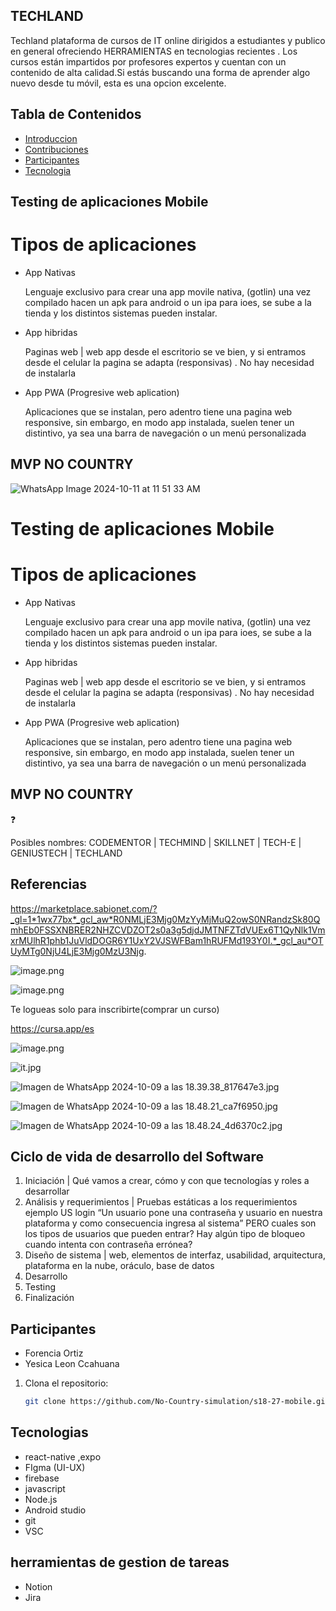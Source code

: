 ## TECHLAND


Techland plataforma de cursos de IT online dirigidos a estudiantes y publico en general ofreciendo  HERRAMIENTAS   en tecnologias recientes  . Los cursos están impartidos por profesores expertos y cuentan con un contenido de alta calidad.Si estás buscando una forma de aprender algo nuevo desde tu móvil, esta es una opcion excelente.

## Tabla de Contenidos


- [Introduccion](#Introduccion)
- [Contribuciones](#contribuciones)
- [Participantes](#Participantes)
- [Tecnologia](#Tecnologias)


## Testing de aplicaciones Mobile

# Tipos de aplicaciones

- App Nativas
    
    Lenguaje exclusivo para crear una app movile nativa, (gotlin) una vez compilado hacen un apk para android o un ipa para ioes, se sube a la tienda y los distintos sistemas pueden instalar. 
    
- App hibridas
    
    Paginas web | web app desde el escritorio se ve bien, y si entramos desde el celular la pagina se adapta (responsivas) . No hay necesidad de instalarla 
    
- App PWA (Progresive web aplication)
    
    Aplicaciones que se instalan, pero adentro tiene una pagina web responsive, sin embargo, en modo app instalada, suelen tener un distintivo, ya sea una barra de navegación o un menú personalizada

## MVP NO COUNTRY


![WhatsApp Image 2024-10-11 at 11 51 33 AM](https://github.com/user-attachments/assets/4d0f5074-970a-4298-9bed-d2ee2042d94b)



# Testing de aplicaciones Mobile

# Tipos de aplicaciones

- App Nativas
    
    Lenguaje exclusivo para crear una app movile nativa, (gotlin) una vez compilado hacen un apk para android o un ipa para ioes, se sube a la tienda y los distintos sistemas pueden instalar. 
    
- App hibridas
    
    Paginas web | web app desde el escritorio se ve bien, y si entramos desde el celular la pagina se adapta (responsivas) . No hay necesidad de instalarla 
    
- App PWA (Progresive web aplication)
    
    Aplicaciones que se instalan, pero adentro tiene una pagina web responsive, sin embargo, en modo app instalada, suelen tener un distintivo, ya sea una barra de navegación o un menú personalizada
    

## MVP NO COUNTRY

<aside>
❓

Posibles nombres: CODEMENTOR | TECHMIND | SKILLNET | TECH-E | GENIUSTECH | TECHLAND

</aside>

## Referencias

https://marketplace.sabionet.com/?_gl=1*1wx77bx*_gcl_aw*R0NMLjE3Mjg0MzYyMjMuQ2owS0NRandzSk80QmhEb0FSSXNBRER2NHZCVDZOT2s0a3g5djdJMTNFZTdVUEx6T1QyNlk1VmxrMUlhR1phb1JuVldDOGR6Y1UxY2VJSWFBam1hRUFMd193Y0I.*_gcl_au*OTUyMTg0NjU4LjE3Mjg0MzU3Njg.

![image.png](https://prod-files-secure.s3.us-west-2.amazonaws.com/19108f08-903f-4008-88ca-5d9c2c829134/2f5e0b37-488f-407e-96b8-51279f18e112/image.png)

![image.png](https://prod-files-secure.s3.us-west-2.amazonaws.com/19108f08-903f-4008-88ca-5d9c2c829134/08b568f0-35aa-4fcc-99fb-b9d50bc65d87/image.png)

Te logueas solo para inscribirte(comprar un curso)

https://cursa.app/es

![image.png](https://prod-files-secure.s3.us-west-2.amazonaws.com/19108f08-903f-4008-88ca-5d9c2c829134/fd1a25d8-81f4-445e-941f-78827c8e5ca8/image.png)

![it.jpg](https://prod-files-secure.s3.us-west-2.amazonaws.com/19108f08-903f-4008-88ca-5d9c2c829134/ef3781e7-01c6-4795-80a2-bf7b1281a81e/it.jpg)

![Imagen de WhatsApp 2024-10-09 a las 18.39.38_817647e3.jpg](https://prod-files-secure.s3.us-west-2.amazonaws.com/19108f08-903f-4008-88ca-5d9c2c829134/795bb6be-41f3-43c5-8785-411efbf45d99/Imagen_de_WhatsApp_2024-10-09_a_las_18.39.38_817647e3.jpg)

![Imagen de WhatsApp 2024-10-09 a las 18.48.21_ca7f6950.jpg](https://prod-files-secure.s3.us-west-2.amazonaws.com/19108f08-903f-4008-88ca-5d9c2c829134/bbdc93a7-ed54-4d0b-9566-c81ab4b15fdd/Imagen_de_WhatsApp_2024-10-09_a_las_18.48.21_ca7f6950.jpg)

![Imagen de WhatsApp 2024-10-09 a las 18.48.24_4d6370c2.jpg](https://prod-files-secure.s3.us-west-2.amazonaws.com/19108f08-903f-4008-88ca-5d9c2c829134/298fc155-f897-4ebe-b19b-5e3313fc51d0/Imagen_de_WhatsApp_2024-10-09_a_las_18.48.24_4d6370c2.jpg)

## Ciclo de vida de desarrollo del Software

1. Iniciación | Qué vamos a crear, cómo y con que tecnologías y roles a desarrollar 
2. Análisis y requerimientos | Pruebas estáticas a los requerimientos ejemplo US login “Un usuario pone una contraseña y usuario en nuestra plataforma y como consecuencia ingresa al sistema” PERO cuales son los tipos de usuarios que pueden entrar? Hay algún tipo de bloqueo cuando intenta con contraseña errónea?  
3. Diseño de sistema | web, elementos de interfaz, usabilidad, arquitectura, plataforma en la nube, oráculo, base de datos   
4. Desarrollo
5. Testing 
6. Finalización

## Participantes

- Forencia Ortiz
- Yesica Leon Ccahuana 

1. Clona el repositorio:
   ```bash
   git clone https://github.com/No-Country-simulation/s18-27-mobile.git
   
## Tecnologias 

 - react-native ,expo
 - FIgma (UI-UX)
 - firebase
 - javascript
 - Node.js
 - Android studio
 - git
 - VSC
## herramientas de gestion de tareas
- Notion
- Jira
  
   

